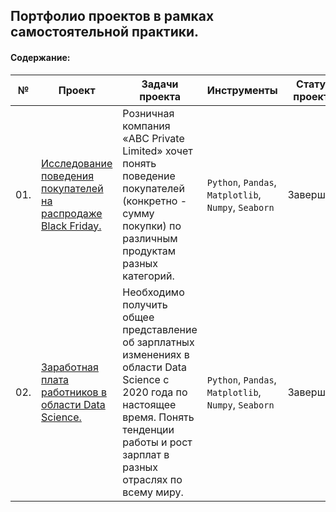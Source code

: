 ## Портфолио проектов в рамках самостоятельной практики.

#### Содержание:

| № | Проект    | Задачи проекта   | Инструменты  |Статус проекта  |
|---|-----------|------------------|--------------|-----------------|
|01.|[Исследование поведения покупателей на распродаже Black Friday.](https://github.com/alexkandinsky/pet_projects/blob/main/black_friday_project.ipynb)|Розничная компания «ABC Private Limited» хочет понять поведение покупателей (конкретно - сумму покупки) по различным продуктам разных категорий.|`Python`, `Pandas`, `Matplotlib`, `Numpy`, `Seaborn`|Завершен.|
|02.|[Заработная плата работников в области Data Science.](https://github.com/alexkandinsky/pet_projects/blob/main/ds_salaries_project.ipynb)|Необходимо получить общее представление об зарплатных изменениях в области Data Science с 2020 года по настоящее время. Понять тенденции работы и рост зарплат в разных отраслях по всему миру.|`Python`, `Pandas`, `Matplotlib`, `Numpy`, `Seaborn`|Завершен.|
